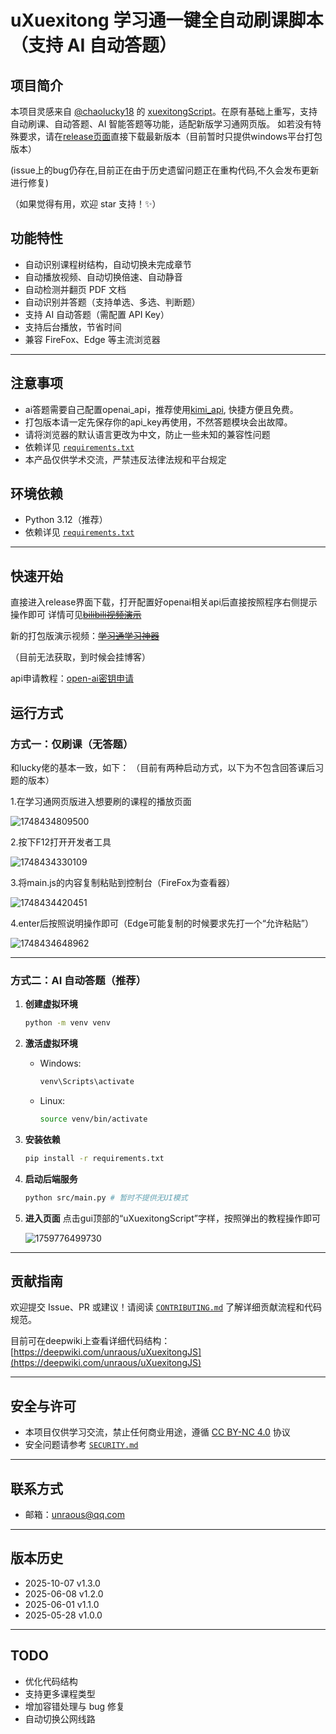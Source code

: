 # uXuexitong 学习通一键全自动刷课脚本（支持 AI 自动答题）

## 项目简介

本项目灵感来自 [@chaolucky18](https://github.com/chaolucky18) 的 [xuexitongScript](https://github.com/chaolucky18/xuexitongScript)。在原有基础上重写，支持自动刷课、自动答题、AI 智能答题等功能，适配新版学习通网页版。
如若没有特殊要求，请在[release页面](https://github.com/unraous/uXuexitongJS/releases)直接下载最新版本（目前暂时只提供windows平台打包版本）

(issue上的bug仍存在,目前正在由于历史遗留问题正在重构代码,不久会发布更新进行修复)

（如果觉得有用，欢迎 star 支持！✨）

## 功能特性

- 自动识别课程树结构，自动切换未完成章节
- 自动播放视频、自动切换倍速、自动静音
- 自动检测并翻页 PDF 文档
- 自动识别并答题（支持单选、多选、判断题）
- 支持 AI 自动答题（需配置 API Key）
- 支持后台播放，节省时间
- 兼容 FireFox、Edge 等主流浏览器

---

## 注意事项

- ai答题需要自己配置openai_api，推荐使用[kimi_api](https://platform.moonshot.cn), 快捷方便且免费。
- 打包版本请一定先保存你的api_key再使用，不然答题模块会出故障。
- 请将浏览器的默认语言更改为中文，防止一些未知的兼容性问题
- 依赖详见 [`requirements.txt`](requirements.txt)
- 本产品仅供学术交流，严禁违反法律法规和平台规定

## 环境依赖

- Python 3.12（推荐）
- 依赖详见 [`requirements.txt`](requirements.txt)

---

## 快速开始

直接进入release界面下载，打开配置好openai相关api后直接按照程序右侧提示操作即可
详情可见[~~bilibili视频演示~~](https://www.bilibili.com/video/BV1S8M6zYEMs)

新的打包版演示视频：[~~学习通学习神器~~](https://www.bilibili.com/video/BV1zNMSzrEtT)

（目前无法获取，到时候会挂博客）

api申请教程：[open-ai密钥申请](https://www.bilibili.com/video/BV1crM4zUESf)

## 运行方式

### 方式一：仅刷课（无答题）

和lucky佬的基本一致，如下： （目前有两种启动方式，以下为不包含回答课后习题的版本）

1.在学习通网页版进入想要刷的课程的播放页面

![1748434809500](image/README/1748434809500.jpg)

2.按下F12打开开发者工具

![1748434330109](image/README/1748434330109.jpg)

3.将main.js的内容复制粘贴到控制台（FireFox为查看器）

![1748434420451](image/README/1748434420451.jpg)

4.enter后按照说明操作即可（Edge可能复制的时候要求先打一个“允许粘贴”）

![1748434648962](image/README/1748434648962.jpg)

---

### 方式二：AI 自动答题（推荐）

1. **创建虚拟环境**

   ```sh
   python -m venv venv
   ```
2. **激活虚拟环境**

   - Windows:
     ```sh
     venv\Scripts\activate
     ```
   - Linux:
     ```sh
     source venv/bin/activate
     ```
3. **安装依赖**

   ```sh
   pip install -r requirements.txt
   ```
4. **启动后端服务**

   ```sh
   python src/main.py # 暂时不提供无UI模式
   ```
5. **进入页面**
   点击gui顶部的“uXuexitongScript”字样，按照弹出的教程操作即可

   ![1759776499730](image/README/1759776499730.png)

---

## 贡献指南

欢迎提交 Issue、PR 或建议！请阅读 [`CONTRIBUTING.md`](CONTRIBUTING.md) 了解详细贡献流程和代码规范。

目前可在deepwiki上查看详细代码结构：[https://deepwiki.com/unraous/uXuexitongJS](https://deepwiki.com/unraous/uXuexitongJS)

---

## 安全与许可

- 本项目仅供学习交流，禁止任何商业用途，遵循 [CC BY-NC 4.0](https://creativecommons.org/licenses/by-nc/4.0/) 协议
- 安全问题请参考 [`SECURITY.md`](SECURITY.md)

---

## 联系方式

- 邮箱：unraous@qq.com

---

## 版本历史

- 2025-10-07 v1.3.0
- 2025-06-08 v1.2.0
- 2025-06-01 v1.1.0
- 2025-05-28 v1.0.0

---

## TODO

- 优化代码结构
- 支持更多课程类型
- 增加容错处理与 bug 修复
- 自动切换公网线路
